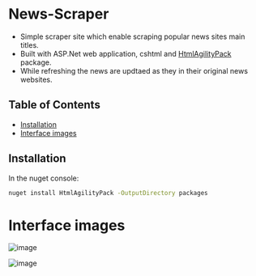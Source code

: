 # News-Scraper
- Simple scraper site which enable scraping popular news sites main titles.
- Built with ASP.Net web application, cshtml and [HtmlAgilityPack](https://html-agility-pack.net/) package.
- While refreshing the news are updtaed as they in their original news websites.

## Table of Contents
- [Installation](#installation)
- [Interface images](#interface-images)
  
## Installation
In the nuget console:
```bash
nuget install HtmlAgilityPack -OutputDirectory packages
```
# Interface images
![image](https://github.com/shokerm/news-scraper/assets/96984377/7523e8d8-507b-40b4-9842-82750f6ccd40)

![image](https://github.com/shokerm/news-scraper/blob/8ffd52652247c5c0388bf6cea57aeec825e8bb0b/NewsScraper/assets/Untitled.gif)



